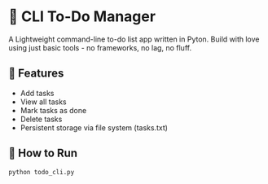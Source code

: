 # 📝 CLI To-Do Manager

A Lightweight command-line to-do list app written in Pyton.
Build with love using just basic tools - no frameworks, no lag, no fluff.

## 🚀 Features
- Add tasks
- View all tasks
- Mark tasks as done
- Delete tasks
- Persistent storage via file system (tasks.txt)

## 🧰 How to Run
```bash
python todo_cli.py
